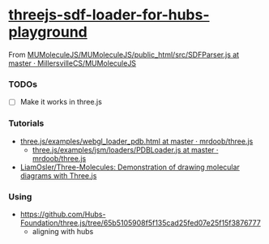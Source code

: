 [threejs-sdf-loader-for-hubs-playground](https://dirkarnez.github.io/threejs-sdf-loader-for-hubs-playground)
====================================================================
From [MUMoleculeJS/MUMoleculeJS/public_html/src/SDFParser.js at master · MillersvilleCS/MUMoleculeJS](https://github.com/MillersvilleCS/MUMoleculeJS/blob/master/MUMoleculeJS/public_html/src/SDFParser.js)

### TODOs
- [ ] Make it works in three.js

### Tutorials
- [three.js/examples/webgl_loader_pdb.html at master · mrdoob/three.js](https://github.com/mrdoob/three.js/blob/master/examples/webgl_loader_pdb.html)
    - [three.js/examples/jsm/loaders/PDBLoader.js at master · mrdoob/three.js](https://github.com/mrdoob/three.js/blob/master/examples/jsm/loaders/PDBLoader.js)
- [LiamOsler/Three-Molecules: Demonstration of drawing molecular diagrams with Three.js](https://github.com/LiamOsler/Three-Molecules#step-4-parsing-a-mol-file)

### Using
- https://github.com/Hubs-Foundation/three.js/tree/65b5105908f5f135cad25fed07e25f15f3876777
    - aligning with hubs
